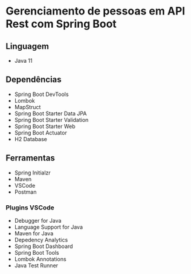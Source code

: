 # Gerenciamento de pessoas em API Rest com Spring Boot
## Linguagem
* Java 11

## Dependências
* Spring Boot DevTools
* Lombok
* MapStruct
* Spring Boot Starter Data JPA
* Spring Boot Starter Validation
* Spring Boot Starter Web
* Spring Boot Actuator
* H2 Database

## Ferramentas
* Spring Initialzr
* Maven
* VSCode
* Postman

### Plugins VSCode
* Debugger for Java
* Language Support for Java
* Maven for Java
* Depedency Analytics
* Spring Boot Dashboard
* Spring Boot Tools
* Lombok Annotations
* Java Test Runner